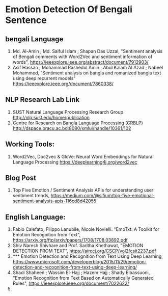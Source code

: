 # Emotion Detection Of Bengali Sentence

## bengali Language
1.  Md. Al-Amin ;  Md. Saiful Islam ;  Shapan Das Uzzal, "Sentiment analysis of Bengali comments with Word2Vec and sentiment information of words", https://ieeexplore.ieee.org/abstract/document/7912903/
2. Asif Hassan ;  Mohammad Rashedul Amin ;  Abul Kalam Al Azad ;  Nabeel Mohammed, "Sentiment analysis on bangla and romanized bangla text using deep recurrent models" https://ieeexplore.ieee.org/document/7860338/

## NLP Research Lab Link
1. SUST Natural Language Processing Research Group http://nlp.sust.edu/home/publication
2. Centre for Research on Bangla Language Processing (CRBLP) http://dspace.bracu.ac.bd:8080/xmlui/handle/10361/102

## Working Tools:
1. Word2Vec, Doc2vec & GloVe: Neural Word Embeddings for Natural Language Processing
https://deeplearning4j.org/word2vec

## Blog Post
1. Top Five Emotion / Sentiment Analysis APIs for understanding user sentiment trends, https://medium.com/@sifium/top-five-emotional-sentiment-analysis-apis-116cd8d42055

## English Language:

1. Fabio Calefato, Filippo Lanubile, Nicole Novielli. "EmoTxt: A Toolkit for Emotion Recognition from Text", https://arxiv.org/ftp/arxiv/papers/1708/1708.03892.pdf
2. Shiv Naresh Shivhare and Prof. Saritha Khethawat, "EMOTION DETECTION FROM TEXT", https://airccj.org/CSCP/vol2/csit2237.pdf
3. *** Emotion Detection and Recognition from Text Using Deep Learning, https://www.microsoft.com/developerblog/2015/11/29/emotion-detection-and-recognition-from-text-using-deep-learning/
4. Shadi Shaheen ; Wassim El-Hajj ; Hazem Hajj ; Shady Elbassuoni, "Emotion Recognition from Text Based on Automatically Generated Rules", https://ieeexplore.ieee.org/document/7022622/
5. 
